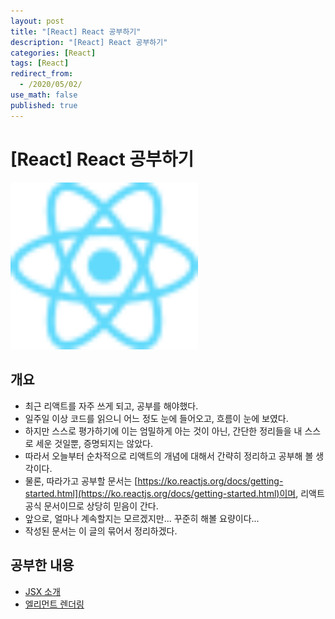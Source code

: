 ```yaml
---
layout: post
title: "[React] React 공부하기"
description: "[React] React 공부하기"
categories: [React]
tags: [React]
redirect_from:
  - /2020/05/02/
use_math: false
published: true
---
```


# [React] React 공부하기

<img src="/assets/images/posts/logos/react-logo.svg" width="300">

## 개요

- 최근 리액트를 자주 쓰게 되고, 공부를 해야했다.
- 일주일 이상 코드를 읽으니 어느 정도 눈에 들어오고, 흐름이 눈에 보였다.
- 하지만 스스로 평가하기에 이는 엄밀하게 아는 것이 아닌, 간단한 정리들을 내 스스로 세운 것일뿐, 증명되지는 않았다.
- 따라서 오늘부터 순차적으로 리액트의 개념에 대해서 간략히 정리하고 공부해 볼 생각이다.
- 물론, 따라가고 공부할 문서는 [https://ko.reactjs.org/docs/getting-started.html](https://ko.reactjs.org/docs/getting-started.html)이며, 리액트 공식 문서이므로 상당히 믿음이 간다.
- 앞으로, 얼마나 계속할지는 모르겠지만... 꾸준히 해볼 요량이다...
- 작성된 문서는 이 글의 묶어서 정리하겠다.

## 공부한 내용

- [JSX 소개](https://bossm0n5t3r.github.io/blog/25/)
- [엘리먼트 렌더링](https://bossm0n5t3r.github.io/blog/26/)
